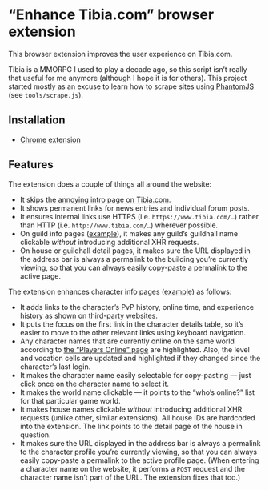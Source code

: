 # “Enhance Tibia.com” browser extension

This browser extension improves the user experience on Tibia.com.

Tibia is a MMORPG I used to play a decade ago, so this script isn’t really that useful for me anymore (although I hope it is for others). This project started mostly as an excuse to learn how to scrape sites using [PhantomJS](http://phantomjs.org/) (see `tools/scrape.js`).

## Installation

* [Chrome extension](https://chrome.google.com/webstore/detail/tibiacom-enhancer/nffjdandbhengjofneamfibpichapjbb)

## Features

The extension does a couple of things all around the website:

* It skips [the annoying intro page on Tibia.com](https://www.tibia.com/mmorpg/free-multiplayer-online-role-playing-game.php).
* It shows permanent links for news entries and individual forum posts.
* It ensures internal links use HTTPS (i.e. `https://www.tibia.com/…`) rather than HTTP (i.e. `http://www.tibia.com/…`) wherever possible.
* On guild info pages ([example](https://www.tibia.com/community/?subtopic=guilds&page=view&GuildName=Serene)), it makes any guild’s guildhall name clickable _without_ introducing additional XHR requests.
* On house or guildhall detail pages, it makes sure the URL displayed in the address bar is always a permalink to the building you’re currently viewing, so that you can always easily copy-paste a permalink to the active page.

The extension enhances character info pages ([example](https://www.tibia.com/community/?subtopic=characters&name=Illja+Mythus)) as follows:

* It adds links to the character’s PvP history, online time, and experience history as shown on third-party websites.
* It puts the focus on the first link in the character details table, so it’s easier to move to the other relevant links using keyboard navigation.
* Any character names that are currently online on the same world according to [the “Players Online” page](https://www.tibia.com/community/?subtopic=worlds&order=level_desc&world=Wintera) are highlighted. Also, the level and vocation cells are updated and highlighted if they changed since the character’s last login.
* It makes the character name easily selectable for copy-pasting — just click once on the character name to select it.
* It makes the world name clickable — it points to the “who’s online?” list for that particular game world.
* It makes house names clickable _without_ introducing additional XHR requests (unlike other, similar extensions). All house IDs are hardcoded into the extension. The link points to the detail page of the house in question.
* It makes sure the URL displayed in the address bar is always a permalink to the character profile you’re currently viewing, so that you can always easily copy-paste a permalink to the active profile page. (When entering a character name on the website, it performs a `POST` request and the character name isn’t part of the URL. The extension fixes that too.)

